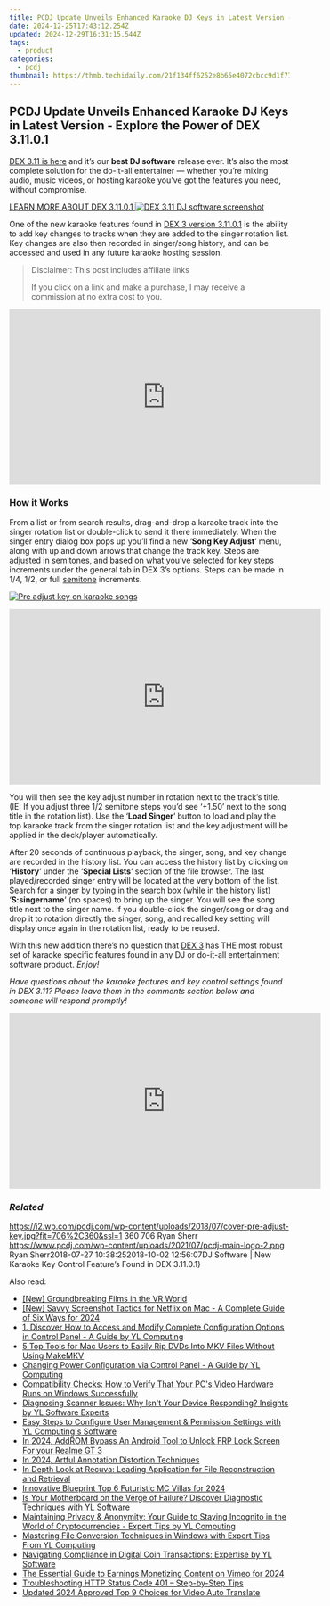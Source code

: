 ```yaml
---
title: PCDJ Update Unveils Enhanced Karaoke DJ Keys in Latest Version - Explore the Power of DEX 3.11.0.1
date: 2024-12-25T17:43:12.254Z
updated: 2024-12-29T16:31:15.544Z
tags:
  - product
categories:
  - pcdj
thumbnail: https://thmb.techidaily.com/21f134ff6252e8b65e4072cbcc9d1f7716bea3abeb6dec26820e9ae291c1ae1c.jpg
---
```


## PCDJ Update Unveils Enhanced Karaoke DJ Keys in Latest Version - Explore the Power of DEX 3.11.0.1

[DEX 3.11 is here](https://tools.techidaily.com/pcdj/products/) and it’s our **best DJ software** release ever. It’s also the most complete solution for the do-it-all entertainer — whether you’re mixing audio, music videos, or hosting karaoke you’ve got the features you need, without compromise.

[LEARN MORE ABOUT DEX 3.11.0.1 ![DEX 3.11 DJ software screenshot](https://i0.wp.com/pcdj.com/wp-content/uploads/2018/07/dex311-screenshot.jpg?fit=300%2C169&ssl=1 "DEX 3.11 DJ software screenshot")](https://tools.techidaily.com/pcdj/products/)

One of the new karaoke features found in [DEX 3 version 3.11.0.1](https://tools.techidaily.com/pcdj/products/) is the ability to add key changes to tracks when they are added to the singer rotation list. Key changes are also then recorded in singer/song history, and can be accessed and used in any future karaoke hosting session.

>  Disclaimer: This post includes affiliate links
>
>  If you click on a link and make a purchase, I may receive a commission at no extra cost to you.
>

<!-- affiliate ads begin -->
<iframe width="560" height="315" src="https://www.youtube.com/embed/ASUEYpqSP5E?si=0KOZxrTVexTuUkRn" title="YouTube video player" frameborder="0" allow="accelerometer; autoplay; clipboard-write; encrypted-media; gyroscope; picture-in-picture; web-share" referrerpolicy="strict-origin-when-cross-origin" allowfullscreen></iframe>
<!-- affiliate ads end -->

### How it Works

From a list or from search results, drag-and-drop a karaoke track into the singer rotation list or double-click to send it there immediately. When the singer entry dialog box pops up you’ll find a new ‘**Song Key Adjust**‘ menu, along with up and down arrows that change the track key. Steps are adjusted in semitones, and based on what you’ve selected for key steps increments under the general tab in DEX 3’s options. Steps can be made in 1/4, 1/2, or full [semitone](https://en.wikipedia.org/wiki/Semitone) increments.

[![Pre adjust key on karaoke songs](https://i2.wp.com/pcdj.com/wp-content/uploads/2018/07/key-setting.jpg?fit=300%2C300&ssl=1 "Pre adjust key on karaoke songs")](https://i2.wp.com/pcdj.com/wp-content/uploads/2018/07/key-setting.jpg?fit=613%2C613&ssl=1)

<!-- affiliate ads begin -->
<iframe width="560" height="315" src="https://www.youtube.com/embed/kZVDkvMZvP4?si=xAugrCf-Ud6EMMpm" title="YouTube video player" frameborder="0" allow="accelerometer; autoplay; clipboard-write; encrypted-media; gyroscope; picture-in-picture; web-share" referrerpolicy="strict-origin-when-cross-origin" allowfullscreen></iframe>
<!-- affiliate ads end -->

You will then see the key adjust number in rotation next to the track’s title. (IE: If you adjust three 1/2 semitone steps you’d see ‘+1.50’ next to the song title in the rotation list). Use the ‘**Load Singer**‘ button to load and play the top karaoke track from the singer rotation list and the key adjustment will be applied in the deck/player automatically.

After 20 seconds of continuous playback, the singer, song, and key change are recorded in the history list. You can access the history list by clicking on ‘**History**‘ under the ‘**Special Lists**‘ section of the file browser. The last played/recorded singer entry will be located at the very bottom of the list. Search for a singer by typing in the search box (while in the history list) ‘**S:singername**‘ (no spaces) to bring up the singer. You will see the song title next to the singer name. If you double-click the singer/song or drag and drop it to rotation directly the singer, song, and recalled key setting will display once again in the rotation list, ready to be reused.

With this new addition there’s no question that [DEX 3](https://tools.techidaily.com/pcdj/products/) has THE most robust set of karaoke specific features found in any DJ or do-it-all entertainment software product. _Enjoy!_

_Have questions about the karaoke features and key control settings found in DEX 3.11? Please leave them in the comments section below and someone will respond promptly!_

<!-- affiliate ads begin -->
<iframe width="560" height="315" src="https://www.youtube.com/embed/vFQCEZiYA08?si=xjIu5IAy77RlHWii" title="YouTube video player" frameborder="0" allow="accelerometer; autoplay; clipboard-write; encrypted-media; gyroscope; picture-in-picture; web-share" referrerpolicy="strict-origin-when-cross-origin" allowfullscreen></iframe>
<!-- affiliate ads end -->

### _Related_

https://i2.wp.com/pcdj.com/wp-content/uploads/2018/07/cover-pre-adjust-key.jpg?fit=706%2C360&ssl=1 360 706 Ryan Sherr https://www.pcdj.com/wp-content/uploads/2021/07/pcdj-main-logo-2.png Ryan Sherr2018-07-27 10:38:252018-10-02 12:56:07DJ Software | New Karaoke Key Control Feature’s Found in DEX 3.11.0.1}

<ins class="adsbygoogle"
     style="display:block"
     data-ad-format="autorelaxed"
     data-ad-client="ca-pub-7571918770474297"
     data-ad-slot="1223367746"></ins>

<ins class="adsbygoogle"
     style="display:block"
     data-ad-client="ca-pub-7571918770474297"
     data-ad-slot="8358498916"
     data-ad-format="auto"
     data-full-width-responsive="true"></ins>

<span class="atpl-alsoreadstyle">Also read:</span>
<div><ul>
<li><a href="https://fox-boxes.techidaily.com/new-groundbreaking-films-in-the-vr-world/"><u>[New] Groundbreaking Films in the VR World</u></a></li>
<li><a href="https://on-screen-recording.techidaily.com/new-savvy-screenshot-tactics-for-netflix-on-mac-a-complete-guide-of-six-ways-for-2024/"><u>[New] Savvy Screenshot Tactics for Netflix on Mac - A Complete Guide of Six Ways for 2024</u></a></li>
<li><a href="https://discover-fantastic.techidaily.com/1-discover-how-to-access-and-modify-complete-configuration-options-in-control-panel-a-guide-by-yl-computing/"><u>1. Discover How to Access and Modify Complete Configuration Options in Control Panel - A Guide by YL Computing</u></a></li>
<li><a href="https://some-approaches.techidaily.com/5-top-tools-for-mac-users-to-easily-rip-dvds-into-mkv-files-without-using-makemkv/"><u>5 Top Tools for Mac Users to Easily Rip DVDs Into MKV Files Without Using MakeMKV</u></a></li>
<li><a href="https://discover-fantastic.techidaily.com/changing-power-configuration-via-control-panel-a-guide-by-yl-computing/"><u>Changing Power Configuration via Control Panel - A Guide by YL Computing</u></a></li>
<li><a href="https://discover-fantastic.techidaily.com/compatibility-checks-how-to-verify-that-your-pcs-video-hardware-runs-on-windows-successfully/"><u>Compatibility Checks: How to Verify That Your PC's Video Hardware Runs on Windows Successfully</u></a></li>
<li><a href="https://discover-fantastic.techidaily.com/diagnosing-scanner-issues-why-isnt-your-device-responding-insights-by-yl-software-experts/"><u>Diagnosing Scanner Issues: Why Isn't Your Device Responding? Insights by YL Software Experts</u></a></li>
<li><a href="https://discover-fantastic.techidaily.com/easy-steps-to-configure-user-management-and-permission-settings-with-yl-computings-software/"><u>Easy Steps to Configure User Management & Permission Settings with YL Computing's Software</u></a></li>
<li><a href="https://bypass-frp.techidaily.com/in-2024-addrom-bypass-an-android-tool-to-unlock-frp-lock-screen-for-your-realme-gt-3-by-drfone-android/"><u>In 2024, AddROM Bypass An Android Tool to Unlock FRP Lock Screen For your Realme GT 3</u></a></li>
<li><a href="https://extra-information.techidaily.com/in-2024-artful-annotation-distortion-techniques/"><u>In 2024, Artful Annotation Distortion Techniques</u></a></li>
<li><a href="https://tech-recovery.techidaily.com/in-depth-look-at-recuva-leading-application-for-file-reconstruction-and-retrieval/"><u>In Depth Look at Recuva: Leading Application for File Reconstruction and Retrieval</u></a></li>
<li><a href="https://video-capture.techidaily.com/innovative-blueprint-top-6-futuristic-mc-villas-for-2024/"><u>Innovative Blueprint Top 6 Futuristic MC Villas for 2024</u></a></li>
<li><a href="https://discover-fantastic.techidaily.com/is-your-motherboard-on-the-verge-of-failure-discover-diagnostic-techniques-with-yl-software/"><u>Is Your Motherboard on the Verge of Failure? Discover Diagnostic Techniques with YL Software</u></a></li>
<li><a href="https://discover-fantastic.techidaily.com/maintaining-privacy-and-anonymity-your-guide-to-staying-incognito-in-the-world-of-cryptocurrencies-expert-tips-by-yl-computing/"><u>Maintaining Privacy & Anonymity: Your Guide to Staying Incognito in the World of Cryptocurrencies - Expert Tips by YL Computing</u></a></li>
<li><a href="https://discover-fantastic.techidaily.com/mastering-file-conversion-techniques-in-windows-with-expert-tips-from-yl-computing/"><u>Mastering File Conversion Techniques in Windows with Expert Tips From YL Computing</u></a></li>
<li><a href="https://discover-fantastic.techidaily.com/navigating-compliance-in-digital-coin-transactions-expertise-by-yl-software/"><u>Navigating Compliance in Digital Coin Transactions: Expertise by YL Software</u></a></li>
<li><a href="https://vimeo-videos.techidaily.com/the-essential-guide-to-earnings-monetizing-content-on-vimeo-for-2024/"><u>The Essential Guide to Earnings Monetizing Content on Vimeo for 2024</u></a></li>
<li><a href="https://technical-tips.techidaily.com/troubleshooting-http-status-code-401-step-by-step-tips/"><u>Troubleshooting HTTP Status Code 401 – Step-by-Step Tips</u></a></li>
<li><a href="https://ai-video.techidaily.com/updated-2024-approved-top-9-choices-for-video-auto-translate/"><u>Updated 2024 Approved Top 9 Choices for Video Auto Translate</u></a></li>
</ul></div>

